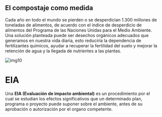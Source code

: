 
## El compostaje como medida

Cada año en todo el mundo se pierden o se desperdician 1.300 millones de toneladas de alimentos, de acuerdo con el índice de desperdicio de alimentos del Programa de las Naciones Unidas para el Medio Ambiente. Una solución planteada puede ser desechos orgánicos adecuados que generamos en nuestra vida diaria, esto reduciría la dependencia de fertilizantes químicos, ayudar a recuperar la fertilidad del suelo y mejorar la retención de agua y la llegada de nutrientes a las plantas. 


![img10](img/img10.jpg)
# EIA

Una **EIA (Evaluación de impacto ambiental)** es un procedimiento por el cual se estudian los efectos significativos que un determinado plan, programa o proyecto puede suponer sobre el ambiente, antes de su aprobación o autorización por el organo competente. 
